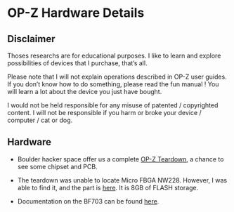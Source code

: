 # OP-Z Hardware Details

## Disclaimer

Thoses researchs are for educational purposes.
I like to learn and explore possibilities of devices that I purchase, that’s all.

Please note that I will not explain operations described in OP-Z user guides.
If you don’t know how to do something, please read the fun manual !
You will learn a lot about the device you just have bought.

I would not be held responsible for any misuse of patented / copyrighted content.
I will not be responsible if you harm or broke your device / computer / cat or dog.

## Hardware

* Boulder hacker space offer us a complete [OP-Z Teardown](http://boulderhackerspace.com/2018/10/31/teenage-engineering-op-z-teardown/), a chance to see some chipset and PCB.

* The teardown was unable to locate Micro FBGA NW228. However, I was able to find it, and the part is [here](https://www.digikey.com/product-detail/en/micron-technology-inc/MT29F8G08ADBDAH4-D/MT29F8G08ADBDAH4-D-ND/2810867). It is 8GB of FLASH storage.

* Documentation on the BF703 can be found [here](https://www.analog.com/en/products/adsp-bf703.html).
